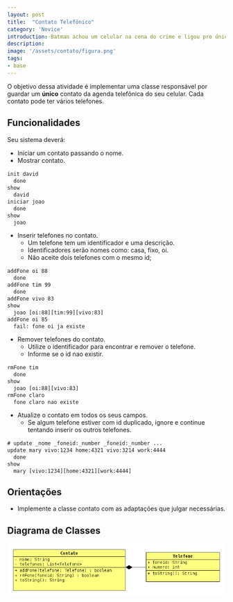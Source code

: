 ```yaml
---
layout: post
title:  "Contato Telefônico"
category: 'Novice'
introduction: Batman achou um celular na cena do crime e ligou pro único contato que tinha. O Coringa atende e pergunta "porque você está de terno Batman"? Após um silêncio sombrio do Batman ele chuta - você vem de um bat_zado?.
description:
image: '/assets/contato/figura.png'
tags:
- base
---
```


O objetivo dessa atividade é implementar uma classe responsável por guardar um **único** contato da agenda telefônica do seu celular. Cada contato pode ter vários telefones.

## Funcionalidades
Seu sistema deverá:

- Iniciar um contato passando o nome.
- Mostrar contato.

```
init david
  done
show
  david
iniciar joao
  done
show 
  joao
```

- Inserir telefones no contato.
    - Um telefone tem um identificador e uma descrição.
    - Identificadores serão nomes como: casa, fixo, oi.
    - Não aceite dois telefones com o mesmo id;

```
addFone oi 88
  done
addFone tim 99
  done
addFone vivo 83
show
  joao [oi:88][tim:99][vivo:83]
addFone oi 85
  fail: fone oi ja existe
```

- Remover telefones do contato.
    - Utilize o identificador para encontrar e remover o telefone.
    - Informe se o id nao existir.

```
rmFone tim
  done
show
  joao [oi:88][vivo:83]
rmFone claro
  fone claro nao existe
```

- Atualize o contato em todos os seus campos.
    - Se algum telefone estiver com id duplicado, ignore e continue tentando inserir os outros telefones.

```
# update _nome _foneid:_number _foneid:_number ...
update mary vivo:1234 home:4321 vivo:3214 work:4444
  done
show
  mary [vivo:1234][home:4321][work:4444]
```

## Orientações

- Implemente a classe contato com as adaptações que julgar necessárias.

## Diagrama de Classes

![](/assets/contato/diagrama.png)